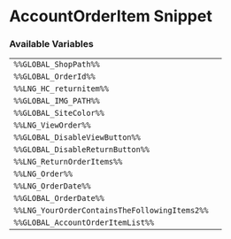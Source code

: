 # AccountOrderItem Snippet

### Available Variables
|||
|---|---|
| `%%GLOBAL_ShopPath%%` |
| `%%GLOBAL_OrderId%%` |
| `%%LNG_HC_returnitem%%` |
| `%%GLOBAL_IMG_PATH%%` |
| `%%GLOBAL_SiteColor%%` |
| `%%LNG_ViewOrder%%` |
| `%%GLOBAL_DisableViewButton%%` |
| `%%GLOBAL_DisableReturnButton%%` |
| `%%LNG_ReturnOrderItems%%` |
| `%%LNG_Order%%` |
| `%%LNG_OrderDate%%` |
| `%%GLOBAL_OrderDate%%` |
| `%%LNG_YourOrderContainsTheFollowingItems2%%` |
| `%%GLOBAL_AccountOrderItemList%%` |
